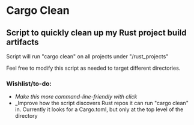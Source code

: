 # Cargo Clean
## Script to quickly clean up my Rust project build artifacts

Script will run "cargo clean" on all projects under "/rust_projects"

Feel free to modify this script as needed to target different directories.

### Wishlist/to-do:
- _Make this more command-line-friendly with click_
- _Improve how the script discovers Rust repos it can run "cargo clean" in. Currently it looks for a Cargo.toml, but only at the top level of the directory
